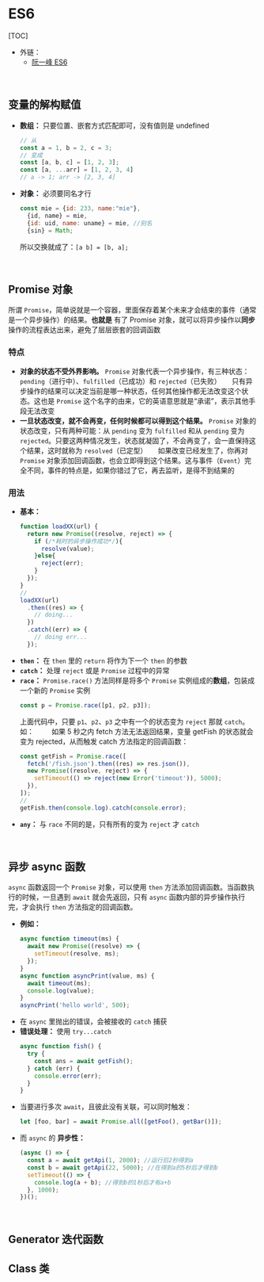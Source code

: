 # ES6

[TOC]

- 外链：
  - [阮一峰 ES6](https://es6.ruanyifeng.com)

<br>

## 变量的解构赋值

- **数组：**
  只要位置、嵌套方式匹配即可，没有值则是 undefined
  ```js {.line-numbers}
  // 从
  const a = 1, b = 2, c = 3;
  // 变成
  const [a, b, c] = [1, 2, 3];
  const [a, ...arr] = [1, 2, 3, 4]
  // a -> 1; arr -> [2, 3, 4]
  ```
- **对象：**
  必须要同名才行
  ```js {.line-numbers}
  const mie = {id: 233, name:"mie"},
    {id, name} = mie,
    {id: uid, name: uname} = mie, //别名
    {sin} = Math;
  ```
  所以交换就成了：`[a b] = [b, a];`

<br>

## Promise 对象

所谓 `Promise`，简单说就是一个容器，里面保存着某个未来才会结束的事件（通常是一个异步操作）的结果。**也就是** 有了 Promise 对象，就可以将异步操作以**同步**操作的流程表达出来，避免了层层嵌套的回调函数

### 特点

- **对象的状态不受外界影响。** `Promise` 对象代表一个异步操作，有三种状态：`pending`（进行中）、`fulfilled`（已成功）和 `rejected`（已失败）
  &emsp; 只有异步操作的结果可以决定当前是哪一种状态，任何其他操作都无法改变这个状态。这也是 `Promise` 这个名字的由来，它的英语意思就是“承诺”，表示其他手段无法改变
- **一旦状态改变，就不会再变，任何时候都可以得到这个结果。** `Promise` 对象的状态改变，只有两种可能：从 `pending` 变为 `fulfilled` 和从 `pending` 变为 `rejected`。只要这两种情况发生，状态就凝固了，不会再变了，会一直保持这个结果，这时就称为 `resolved`（已定型）
  &emsp; 如果改变已经发生了，你再对 `Promise` 对象添加回调函数，也会立即得到这个结果。这与事件（`Event`）完全不同，事件的特点是，如果你错过了它，再去监听，是得不到结果的

### 用法

- **基本：**
  ```js {.line-numbers}
  function loadXX(url) {
    return new Promise((resolve, reject) => {
      if (/*耗时的异步操作成功*/){
        resolve(value);
      }else{
        reject(err);
      }
    });
  }
  //
  loadXX(url)
    .then((res) => {
      // doing...
    })
    .catch((err) => {
      // doing err...
    });
  ```
- **`then`：** 在 `then` 里的 `return` 将作为下一个 `then` 的参数
- **`catch`：** 处理 `reject` 或是 `Promise` 过程中的异常
- **`race`：** `Promise.race()` 方法同样是将多个 `Promise` 实例组成的**数组**，包装成一个新的 `Promise` 实例
  ```js {.line-numbers}
  const p = Promise.race([p1, p2, p3]);
  ```
  上面代码中，只要 `p1`、`p2`、`p3` 之中有一个的状态变为 `reject` 那就 `catch`。如：
  &emsp;&emsp; 如果 5 秒之内 fetch 方法无法返回结果，变量 getFish 的状态就会变为 rejected，从而触发 catch 方法指定的回调函数：
  ```js {.line-numbers}
  const getFish = Promise.race([
    fetch('/fish.json').then((res) => res.json()),
    new Promise((resolve, reject) => {
      setTimeout(() => reject(new Error('timeout')), 5000);
    }),
  ]);
  //
  getFish.then(console.log).catch(console.error);
  ```
- **`any`：** 与 `race` 不同的是，只有所有的变为 `reject` 才 `catch`

<br>

## 异步 async 函数

`async` 函数返回一个 `Promise` 对象，可以使用 `then` 方法添加回调函数。当函数执行的时候，一旦遇到 `await` 就会先返回，只有 `async` 函数内部的异步操作执行完，才会执行 `then` 方法指定的回调函数。

- **例如：**
  ```js {.line-numbers}
  async function timeout(ms) {
    await new Promise((resolve) => {
      setTimeout(resolve, ms);
    });
  }
  async function asyncPrint(value, ms) {
    await timeout(ms);
    console.log(value);
  }
  asyncPrint('hello world', 500);
  ```
- 在 `async` 里抛出的错误，会被接收的 `catch` 捕获
- **错误处理：** 使用 `try...catch`
  ```js {.line-numbers}
  async function fish() {
    try {
      const ans = await getFish();
    } catch (err) {
      console.error(err);
    }
  }
  ```
- 当要进行多次 `await`，且彼此没有关联，可以同时触发：
  ```js {.line-numbers}
  let [foo, bar] = await Promise.all([getFoo(), getBar()]);
  ```
- 而 `async` 的 **异步性：**
  ```js {.line-numbers}
  (async () => {
    const a = await getApi(1, 2000); //运行后2秒得到a
    const b = await getApi(22, 5000); //在得到a的5秒后才得到b
    setTimeout(() => {
      console.log(a + b); //得到b的1秒后才有a+b
    }, 1000);
  })();
  ```

<br>

## Generator 迭代函数

## Class 类
